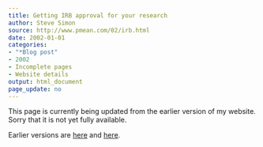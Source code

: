 ```yaml
---
title: Getting IRB approval for your research
author: Steve Simon
source: http://www.pmean.com/02/irb.html
date: 2002-01-01
categories:
- "*Blog post"
- 2002
- Incomplete pages
- Website details
output: html_document
page_update: no
---
```


This page is currently being updated from the earlier version of my website. Sorry that it is not yet fully available.

<!---More--->

Earlier versions are [here][sim1] and [here][sim2].

[sim1]: http://www.pmean.com/02/irb.html
[sim2]: http://new.pmean.com/getting-irb-approval/
